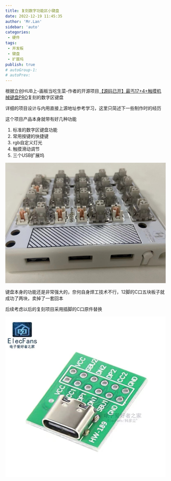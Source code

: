 ```yaml
--- 
title: 复刻数字功能区小键盘
date: 2022-12-19 11:45:35
author: 'Mr.Lan'
sidebar: 'auto'
categories: 
 - 硬件
tags: 
 - 开发板
 - 键盘
 - 扩展坞
publish: true
# autoGroup-1: 
# autoPrev: 
---
```


根据立创HUB上-画板当吃生菜-作者的开源项目[【源码已开】最丐17+4+触摸机械键盘PRO](https://oshwhub.com/yangzen/xing-huo-ji-hua-zui-gai-17-4-chu-mo-ji-xie-jian-pan-pro)复刻的数字区键盘
<!-- more -->

详细的项目设计与内用直接上源地址参考学习，这里只简述下一些制作时的经历

这个项目产品本身就带有好几种功能

1. 标准的数字区键盘功能
2. 常用按键的快捷键
3. rgb自定义灯光
4. 触摸滑动调节
5. 三个USB扩展坞

![image](./img/9baf3d026c5264fb44a45d286df9c1f.jpg)


键盘本身的功能还是非常强大的，奈何自身焊工技术不行，12脚的C口五块板子就成功了两块，卖掉了一套回本

后续考虑以后的复刻项目采用插脚的C口原件替换

![image](./img/dc20e7b7257a4a5fc82aa10d2cd620a.jpg)
